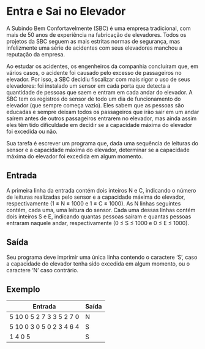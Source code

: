 # Entra e Sai no Elevador

A Subindo Bem Confortavelmente (SBC) é uma empresa tradicional, com mais de 50 anos de experiência na fabricação de elevadores. Todos os projetos da SBC seguem as mais estritas normas de segurança, mas infelizmente uma série de acidentes com seus elevadores manchou a reputação da empresa.

Ao estudar os acidentes, os engenheiros da companhia concluíram que, em vários casos, o acidente foi causado pelo excesso de passageiros no elevador. Por isso, a SBC decidiu fiscalizar com mais rigor o uso de seus elevadores: foi instalado um sensor em cada porta que detecta a quantidade de pessoas que saem e entram em cada andar do elevador. A SBC tem os registros do sensor de todo um dia de funcionamento do elevador (que sempre começa vazio). Eles sabem que as pessoas são educadas e sempre deixam todos os passageiros que irão sair em um andar saírem antes de outros passageiros entrarem no elevador, mas ainda assim eles têm tido dificuldade em decidir se a capacidade máxima do elevador foi excedida ou não.

Sua tarefa é escrever um programa que, dada uma sequência de leituras do sensor e a capacidade máxima do elevador, determinar se a capacidade máxima do elevador foi excedida em algum momento.

## Entrada

A primeira linha da entrada contém dois inteiros N e C, indicando o número de leituras realizadas pelo sensor e a capacidade máxima do elevador, respectivamente (1 ≤ N ≤ 1000 e 1 ≤ C ≤ 1000). As N linhas seguintes contém, cada uma, uma leitura do sensor. Cada uma dessas linhas contém dois inteiros S e E, indicando quantas pessoas saíram e quantas pessoas entraram naquele andar, respectivamente (0 ≤ S ≤ 1000 e 0 ≤ E ≤ 1000).

## Saída

Seu programa deve imprimir uma única linha contendo o caractere ‘S’, caso a capacidade do elevador tenha sido excedida em algum momento, ou o caractere ‘N’ caso contrário.

## Exemplo

| Entrada                  | Saída |
| ------------------------ | ----- |
| 5 10 0 5 2 7 3 3 5 2 7 0 | N     |
| 5 10 0 3 0 5 0 2 3 4 6 4 | S     |
| 1 4 0 5                  | S     |
